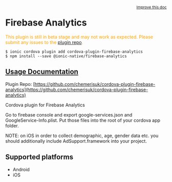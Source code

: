 <a style="float:right;font-size:12px;" href="http://github.com/ionic-team/ionic-native/edit/master/src/@ionic-native/plugins/firebase-analytics/index.ts#L1">
  Improve this doc
</a>

# Firebase Analytics
  <p style="color:orange">
    This plugin is still in beta stage and may not work as expected. Please
    submit any issues to the <a target="_blank"
    href="/issues">plugin repo</a>.
  </p>


```
$ ionic cordova plugin add cordova-plugin-firebase-analytics
$ npm install --save @ionic-native/firebase-analytics
```

## [Usage Documentation](https://ionicframework.com/docs/native/firebase-analytics/)

Plugin Repo: [https://github.com/chemerisuk/cordova-plugin-firebase-analytics](https://github.com/chemerisuk/cordova-plugin-firebase-analytics)

Cordova plugin for Firebase Analytics

Go to firebase console and export google-services.json and GoogleService-Info.plist. Put those files into the root of your cordova app folder.

NOTE: on iOS in order to collect demographic, age, gender data etc. you should additionally include AdSupport.framework into your project.

## Supported platforms
- Android
- iOS



